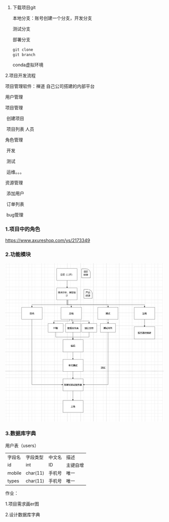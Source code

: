 1. 下载项目git

   本地分支：账号创建一个分支，开发分支 

   测试分支

   部署分支

   ~~~
   git clone  
   git branch  
   ~~~

   conda虚拟环境

2.项目开发流程

项目管理软件：禅道 自己公司搭建的内部平台

用户管理

项目管理

​     创建项目

​     项目列表   人员

角色管理

​     开发

​     测试

​     运维。。。

资源管理

​    添加用户

​    订单列表

​    bug管理



### 1.项目中的角色

https://www.axureshop.com/ys/2173349

### 2.功能模块

![image-20241022101401787](images/40.png)



### 3.数据库字典

用户表（users）

<table>
  <tr><td>字段名</td><td>字段类型</td><td>中文名</td><td>描述</td></tr>
  <tr><td>id</td><td>int</td><td>ID</td><td>主键自增</td></tr>
  <tr><td>mobile</td><td>char(11)</td><td>手机号</td><td>唯一</td></tr>
  <tr><td>types</td><td>char(11)</td><td>手机号</td><td>唯一</td></tr>
</table>

作业：

1.项目需求画er图

2.设计数据库字典





